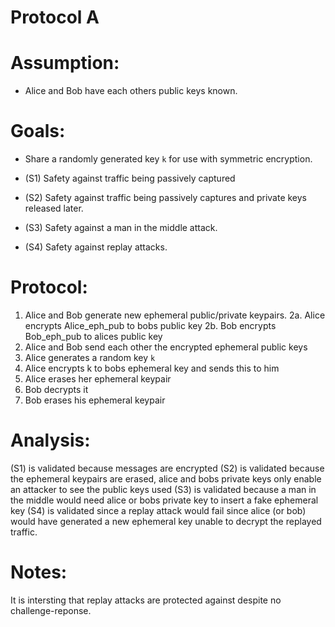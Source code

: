 # Protocol A

# Assumption:

* Alice and Bob have each others public keys known.

# Goals:

* Share a randomly generated key `k` for use with symmetric encryption.

* (S1) Safety against traffic being passively captured
* (S2) Safety against traffic being passively captures and private keys released later.
* (S3) Safety against a man in the middle attack.
* (S4) Safety against replay attacks.

# Protocol:

1. Alice and Bob generate new ephemeral public/private keypairs.
2a. Alice encrypts Alice_eph_pub to bobs public key
2b. Bob encrypts Bob_eph_pub to alices public key
3. Alice and Bob send each other the encrypted ephemeral public keys
4. Alice generates a random key `k`
5. Alice encrypts k to bobs ephemeral key and sends this to him
6. Alice erases her ephemeral keypair
7. Bob decrypts it
8. Bob erases his ephemeral keypair

# Analysis:

(S1) is validated because messages are encrypted
(S2) is validated because the ephemeral keypairs are erased, alice and bobs private keys only enable an attacker to see the public keys used
(S3) is validated because a man in the middle would need alice or bobs private key to insert a fake ephemeral key
(S4) is validated since a replay attack would fail since alice (or bob) would have generated a new ephemeral key unable to decrypt the replayed traffic.

# Notes:

It is intersting that replay attacks are protected against despite no challenge-reponse.
